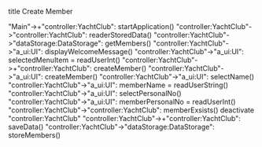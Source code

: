 title Create Member

"Main"->+"controller:YachtClub": startApplication()
"controller:YachtClub"->"controller:YachtClub": readerStoredData()
"controller:YachtClub"->"dataStorage:DataStorage": getMembers()
"controller:YachtClub"->"a_ui:UI": displayWelcomeMessage()
"controller:YachtClub"->"a_ui:UI": selectedMenuItem = readUserInt()
"controller:YachtClub"->+"controller:YachtClub": createMember()
"controller:YachtClub"->"a_ui:UI": createMember()
"controller:YachtClub"->"a_ui:UI": selectName()
"controller:YachtClub"->"a_ui:UI": memberName = readUserString()
"controller:YachtClub"->"a_ui:UI": selectPersonalNo()
"controller:YachtClub"->"a_ui:UI": memberPersonalNo = readUserInt()
"controller:YachtClub"->"controller:YachtClub": memberExsists()
deactivate "controller:YachtClub"
"controller:YachtClub"->+"controller:YachtClub": saveData()
"controller:YachtClub"->"dataStorage:DataStorage": storeMembers()

